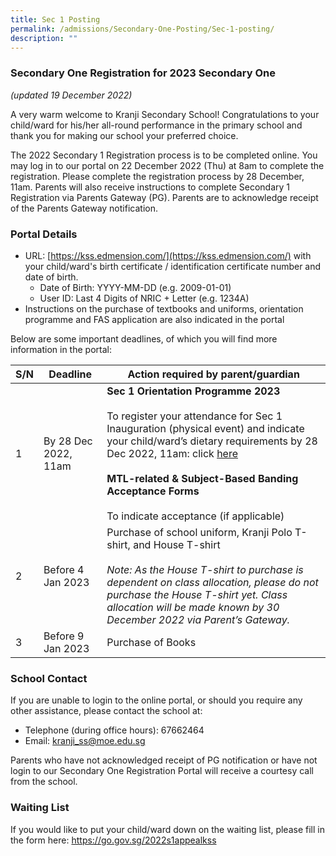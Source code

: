```yaml
---
title: Sec 1 Posting
permalink: /admissions/Secondary-One-Posting/Sec-1-posting/
description: ""
---
```

### Secondary One Registration for 2023 Secondary One
*(updated 19 December 2022)*

A very warm welcome to Kranji Secondary School! Congratulations to your child/ward for his/her all-round performance in the primary school and thank you for making our school your preferred choice.

The 2022 Secondary 1 Registration process is to be completed online. You may log in to our portal on 22 December 2022 (Thu) at 8am to complete the registration. Please complete the registration process by 28 December, 11am. Parents will also receive instructions to complete Secondary 1 Registration via Parents Gateway (PG). Parents are to acknowledge receipt of the Parents Gateway notification.

### Portal Details

*  URL: [https://kss.edmension.com/](https://kss.edmension.com/) with your child/ward's birth certificate / identification certificate number and date of birth.
	*   Date of Birth: YYYY-MM-DD (e.g. 2009-01-01)
	*   User ID: Last 4 Digits of NRIC + Letter (e.g. 1234A)
*   Instructions on the purchase of textbooks and uniforms, orientation programme and FAS application are also indicated in the portal

Below are some important deadlines, of which you will find more information in the portal:


| S/N | Deadline | Action required by parent/guardian |
| -------- | -------- | -------- |
| 1    | By 28 Dec 2022, 11am    |  **Sec 1 Orientation Programme 2023** <br><br>To register your attendance for Sec 1 Inauguration (physical event) and indicate your child/ward’s dietary requirements by 28 Dec 2022, 11am: click [here](https://go.gov.sg/2023sec1inaugreg) <br><br>**MTL-related & Subject-Based Banding Acceptance Forms** <br><br> To indicate acceptance (if applicable)    |
| 2   | Before 4 Jan 2023   | Purchase of school uniform, Kranji Polo T-shirt, and House T-shirt <br><br> *Note: As the House T-shirt to purchase is dependent on class allocation, please do not purchase the House T-shirt yet. Class allocation will be made known by 30 December 2022 via Parent’s Gateway.* |
| 3  | Before 9 Jan 2023   | Purchase of Books  |


### School Contact
If you are unable to login to the online portal, or should you require any other assistance, please contact the school at: 
* Telephone (during office hours): 67662464
* Email: kranji_ss@moe.edu.sg

Parents who have not acknowledged receipt of PG notification or have not login to our Secondary One Registration Portal will receive a courtesy call from the school.

### Waiting List
If you would like to put your child/ward down on the waiting list, please fill in the form here: https://go.gov.sg/2022s1appealkss